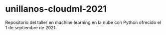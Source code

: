 # unillanos-cloudml-2021
Repositorio del taller en machine learning en la nube con Python ofrecido el 1 de septiembre de 2021.
